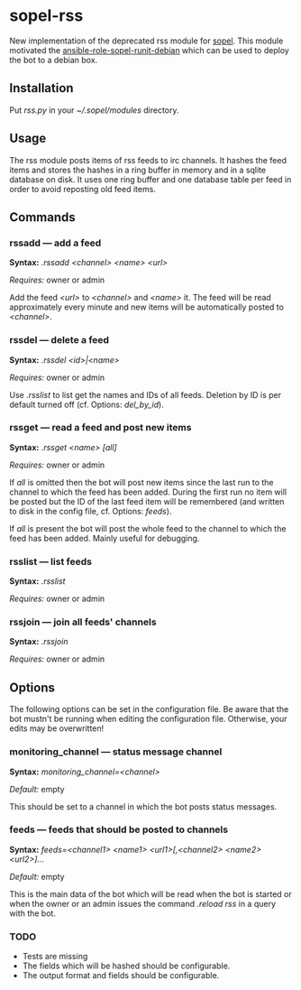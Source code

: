 # sopel-rss

New implementation of the deprecated rss module for [sopel](https://github.com/sopel-irc/sopel). This module motivated the [ansible-role-sopel-runit-debian](https://github.com/RebelCodeBase/ansible-role-sopel-runit-debian) which can be used to deploy the bot to a debian box.

## Installation

Put *rss.py* in your *~/.sopel/modules* directory.

## Usage

The rss module posts items of rss feeds to irc channels. It hashes the feed items and stores the hashes in a ring buffer in memory and in a sqlite database on disk. It uses one ring buffer and one database table per feed in order to avoid reposting old feed items.

## Commands

### rssadd &mdash; add a feed

**Syntax:** *.rssadd \<channel\> \<name\> \<url\>*

*Requires:* owner or admin

Add the feed *\<url\>* to *\<channel\>* and *\<name\>* it. The feed will be read approximately every minute and new items will be automatically posted to *\<channel\>*.

### rssdel &mdash; delete a feed

**Syntax:** *.rssdel \<id\>|\<name\>*

*Requires:* owner or admin

Use *.rsslist* to list get the names and IDs of all feeds. Deletion by ID is per default turned off (cf. Options: *del_by_id*).

### rssget &mdash; read a feed and post new items

**Syntax:** *.rssget \<name\> [all]*

*Requires:* owner or admin

If *all* is omitted then the bot will post new items since the last run to the channel to which the feed has been added. During the first run no item will be posted but the ID of the last feed item will be remembered (and written to disk in the config file, cf. Options: *feeds*).

If *all* is present the bot will post the whole feed to the channel to which the feed has been added. Mainly useful for debugging.

### rsslist &mdash; list feeds

**Syntax:** *.rsslist*

*Requires:* owner or admin

### rssjoin &mdash; join all feeds' channels

**Syntax:** *.rssjoin*

*Requires:* owner or admin

## Options

The following options can be set in the configuration file. Be aware that the bot mustn't be running when editing the configuration file. Otherwise, your edits may be overwritten!

### monitoring_channel &mdash; status message channel

**Syntax:** *monitoring_channel=\<channel\>*

*Default:* empty

This should be set to a channel in which the bot posts status messages.

### feeds &mdash; feeds that should be posted to channels

**Syntax:** *feeds=\<channel1\> \<name1\> \<url1\>[,\<channel2\> \<name2\> \<url2\>]...*

*Default:* empty

This is the main data of the bot which will be read when the bot is started or when the owner or an admin issues the command *.reload rss* in a query with the bot.

### TODO

* Tests are missing
* The fields which will be hashed should be configurable.
* The output format and fields should be configurable.
